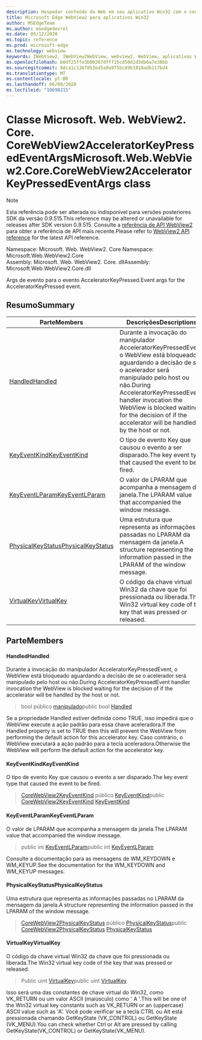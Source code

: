 ```yaml
---
description: Hospedar conteúdo da Web em seu aplicativo Win32 com o controle WebView2 do Microsoft Edge
title: Microsoft Edge WebView2 para aplicativos Win32
author: MSEdgeTeam
ms.author: msedgedevrel
ms.date: 05/12/2020
ms.topic: reference
ms.prod: microsoft-edge
ms.technology: webview
keywords: IWebView2, IWebView2WebView, webview2, WebView, aplicativos Win32, Win32, Edge, ICoreWebView2, ICoreWebView2Controller, controle do navegador, HTML Edge
ms.openlocfilehash: b0df25ffe3b00267dfff15cd50d1d3db6a7e38bb
ms.sourcegitcommit: 8dca1c1367853e45a0a975bc89b1818adb117bd4
ms.translationtype: MT
ms.contentlocale: pt-BR
ms.lasthandoff: 06/08/2020
ms.locfileid: "10698215"
---
```

# <span data-ttu-id="8d957-104">Classe Microsoft. Web. WebView2. Core. CoreWebView2AcceleratorKeyPressedEventArgs</span><span class="sxs-lookup"><span data-stu-id="8d957-104">Microsoft.Web.WebView2.Core.CoreWebView2AcceleratorKeyPressedEventArgs class</span></span> 

> [!NOTE]
> <span data-ttu-id="8d957-105">Esta referência pode ser alterada ou indisponível para versões posteriores SDK da versão 0.9.515.</span><span class="sxs-lookup"><span data-stu-id="8d957-105">This reference may be altered or unavailable for releases after SDK version 0.9.515.</span></span> <span data-ttu-id="8d957-106">Consulte a [referência de API WebView2](../../../webview2-api-reference.md) para obter a referência de API mais recente.</span><span class="sxs-lookup"><span data-stu-id="8d957-106">Please refer to [WebView2 API reference](../../../webview2-api-reference.md) for the latest API reference.</span></span>

<span data-ttu-id="8d957-107">Namespace: Microsoft. Web. WebView2. Core </span><span class="sxs-lookup"><span data-stu-id="8d957-107">Namespace: Microsoft.Web.WebView2.Core</span></span>\
<span data-ttu-id="8d957-108">Assembly: Microsoft. Web. WebView2. Core. dll</span><span class="sxs-lookup"><span data-stu-id="8d957-108">Assembly: Microsoft.Web.WebView2.Core.dll</span></span>

<span data-ttu-id="8d957-109">Args de evento para o evento AcceleratorKeyPressed.</span><span class="sxs-lookup"><span data-stu-id="8d957-109">Event args for the AcceleratorKeyPressed event.</span></span>

## <span data-ttu-id="8d957-110">Resumo</span><span class="sxs-lookup"><span data-stu-id="8d957-110">Summary</span></span>

 <span data-ttu-id="8d957-111">Parte</span><span class="sxs-lookup"><span data-stu-id="8d957-111">Members</span></span>                        | <span data-ttu-id="8d957-112">Descrições</span><span class="sxs-lookup"><span data-stu-id="8d957-112">Descriptions</span></span>
--------------------------------|---------------------------------------------
[<span data-ttu-id="8d957-113">Handled</span><span class="sxs-lookup"><span data-stu-id="8d957-113">Handled</span></span>](#handled) | <span data-ttu-id="8d957-114">Durante a invocação do manipulador AcceleratorKeyPressedEvent, o WebView está bloqueado aguardando a decisão de se o acelerador será manipulado pelo host ou não.</span><span class="sxs-lookup"><span data-stu-id="8d957-114">During AcceleratorKeyPressedEvent handler invocation the WebView is blocked waiting for the decision of if the accelerator will be handled by the host or not.</span></span>
[<span data-ttu-id="8d957-115">KeyEventKind</span><span class="sxs-lookup"><span data-stu-id="8d957-115">KeyEventKind</span></span>](#keyeventkind) | <span data-ttu-id="8d957-116">O tipo de evento Key que causou o evento a ser disparado.</span><span class="sxs-lookup"><span data-stu-id="8d957-116">The key event type that caused the event to be fired.</span></span>
[<span data-ttu-id="8d957-117">KeyEventLParam</span><span class="sxs-lookup"><span data-stu-id="8d957-117">KeyEventLParam</span></span>](#keyeventlparam) | <span data-ttu-id="8d957-118">O valor de LPARAM que acompanha a mensagem da janela.</span><span class="sxs-lookup"><span data-stu-id="8d957-118">The LPARAM value that accompanied the window message.</span></span>
[<span data-ttu-id="8d957-119">PhysicalKeyStatus</span><span class="sxs-lookup"><span data-stu-id="8d957-119">PhysicalKeyStatus</span></span>](#physicalkeystatus) | <span data-ttu-id="8d957-120">Uma estrutura que representa as informações passadas no LPARAM da mensagem da janela.</span><span class="sxs-lookup"><span data-stu-id="8d957-120">A structure representing the information passed in the LPARAM of the window message.</span></span>
[<span data-ttu-id="8d957-121">VirtualKey</span><span class="sxs-lookup"><span data-stu-id="8d957-121">VirtualKey</span></span>](#virtualkey) | <span data-ttu-id="8d957-122">O código da chave virtual Win32 da chave que foi pressionada ou liberada.</span><span class="sxs-lookup"><span data-stu-id="8d957-122">The Win32 virtual key code of the key that was pressed or released.</span></span>

## <span data-ttu-id="8d957-123">Parte</span><span class="sxs-lookup"><span data-stu-id="8d957-123">Members</span></span>

#### <span data-ttu-id="8d957-124">Handled</span><span class="sxs-lookup"><span data-stu-id="8d957-124">Handled</span></span> 

<span data-ttu-id="8d957-125">Durante a invocação do manipulador AcceleratorKeyPressedEvent, o WebView está bloqueado aguardando a decisão de se o acelerador será manipulado pelo host ou não.</span><span class="sxs-lookup"><span data-stu-id="8d957-125">During AcceleratorKeyPressedEvent handler invocation the WebView is blocked waiting for the decision of if the accelerator will be handled by the host or not.</span></span>

> <span data-ttu-id="8d957-126">bool público [manipulado](#handled)</span><span class="sxs-lookup"><span data-stu-id="8d957-126">public bool [Handled](#handled)</span></span>

<span data-ttu-id="8d957-127">Se a propriedade Handled estiver definida como TRUE, isso impedirá que o WebView execute a ação padrão para essa chave aceleradora.</span><span class="sxs-lookup"><span data-stu-id="8d957-127">If the Handled property is set to TRUE then this will prevent the WebView from performing the default action for this accelerator key.</span></span> <span data-ttu-id="8d957-128">Caso contrário, o WebView executará a ação padrão para a tecla aceleradora.</span><span class="sxs-lookup"><span data-stu-id="8d957-128">Otherwise the WebView will perform the default action for the accelerator key.</span></span>

#### <span data-ttu-id="8d957-129">KeyEventKind</span><span class="sxs-lookup"><span data-stu-id="8d957-129">KeyEventKind</span></span> 

<span data-ttu-id="8d957-130">O tipo de evento Key que causou o evento a ser disparado.</span><span class="sxs-lookup"><span data-stu-id="8d957-130">The key event type that caused the event to be fired.</span></span>

> <span data-ttu-id="8d957-131">[CoreWebView2KeyEventKind](./namespace-microsoft-web-webview2-core.md) público [KeyEventKind](#keyeventkind)</span><span class="sxs-lookup"><span data-stu-id="8d957-131">public [CoreWebView2KeyEventKind](./namespace-microsoft-web-webview2-core.md) [KeyEventKind](#keyeventkind)</span></span>

#### <span data-ttu-id="8d957-132">KeyEventLParam</span><span class="sxs-lookup"><span data-stu-id="8d957-132">KeyEventLParam</span></span> 

<span data-ttu-id="8d957-133">O valor de LPARAM que acompanha a mensagem da janela.</span><span class="sxs-lookup"><span data-stu-id="8d957-133">The LPARAM value that accompanied the window message.</span></span>

> <span data-ttu-id="8d957-134">public int [KeyEventLParam](#keyeventlparam)</span><span class="sxs-lookup"><span data-stu-id="8d957-134">public int [KeyEventLParam](#keyeventlparam)</span></span>

<span data-ttu-id="8d957-135">Consulte a documentação para as mensagens de WM_KEYDOWN e WM_KEYUP.</span><span class="sxs-lookup"><span data-stu-id="8d957-135">See the documentation for the WM_KEYDOWN and WM_KEYUP messages.</span></span>

#### <span data-ttu-id="8d957-136">PhysicalKeyStatus</span><span class="sxs-lookup"><span data-stu-id="8d957-136">PhysicalKeyStatus</span></span> 

<span data-ttu-id="8d957-137">Uma estrutura que representa as informações passadas no LPARAM da mensagem da janela.</span><span class="sxs-lookup"><span data-stu-id="8d957-137">A structure representing the information passed in the LPARAM of the window message.</span></span>

> <span data-ttu-id="8d957-138">[CoreWebView2PhysicalKeyStatus](microsoft-web-webview2-core-corewebview2physicalkeystatus.md) público [PhysicalKeyStatus](#physicalkeystatus)</span><span class="sxs-lookup"><span data-stu-id="8d957-138">public [CoreWebView2PhysicalKeyStatus](microsoft-web-webview2-core-corewebview2physicalkeystatus.md) [PhysicalKeyStatus](#physicalkeystatus)</span></span>

#### <span data-ttu-id="8d957-139">VirtualKey</span><span class="sxs-lookup"><span data-stu-id="8d957-139">VirtualKey</span></span> 

<span data-ttu-id="8d957-140">O código da chave virtual Win32 da chave que foi pressionada ou liberada.</span><span class="sxs-lookup"><span data-stu-id="8d957-140">The Win32 virtual key code of the key that was pressed or released.</span></span>

> <span data-ttu-id="8d957-141">Public uint [VirtualKey](#virtualkey)</span><span class="sxs-lookup"><span data-stu-id="8d957-141">public uint [VirtualKey](#virtualkey)</span></span>

<span data-ttu-id="8d957-142">Isso será uma das constantes de chave virtual do Win32, como VK_RETURN ou um valor ASCII (maiúsculo) como ' A '.</span><span class="sxs-lookup"><span data-stu-id="8d957-142">This will be one of the Win32 virtual key constants such as VK_RETURN or an (uppercase) ASCII value such as 'A'.</span></span> <span data-ttu-id="8d957-143">Você pode verificar se a tecla CTRL ou Alt está pressionada chamando GetKeyState (VK_CONTROL) ou GetKeyState (VK_MENU).</span><span class="sxs-lookup"><span data-stu-id="8d957-143">You can check whether Ctrl or Alt are pressed by calling GetKeyState(VK_CONTROL) or GetKeyState(VK_MENU).</span></span>


